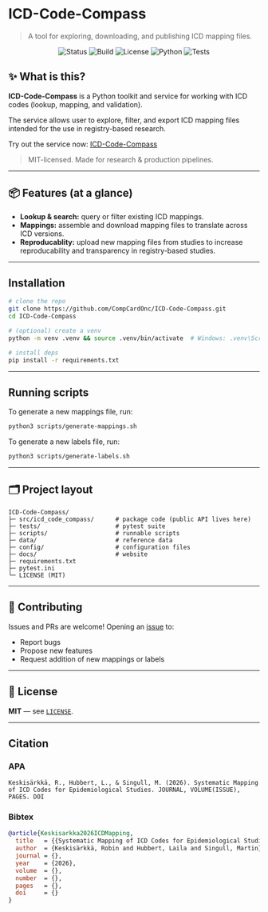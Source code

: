 # ICD-Code-Compass

> A tool for exploring, downloading, and publishing ICD mapping files.

<div align="center">

![Status](https://img.shields.io/badge/status-active-brightgreen)
![Build](https://img.shields.io/badge/CI-pytest-informational)
![License](https://img.shields.io/badge/license-MIT-blue)
![Python](https://img.shields.io/badge/python-3.8%2B-3776AB)
![Tests](https://img.shields.io/badge/tests-passing-success)

</div>

## ✨ What is this?

**ICD-Code-Compass** is a Python toolkit and service for working with ICD codes (lookup, mapping, and validation).

The service allows user to explore, filter, and export ICD mapping files intended for the use in registry-based research.

Try out the service now: [ICD-Code-Compass](https://compcardonc.github.io/ICD-Code-Compass/)

> MIT-licensed. Made for research & production pipelines.

---

## 📦 Features (at a glance)

- **Lookup & search:** query or filter existing ICD mappings.
- **Mappings:** assemble and download mapping files to translate across ICD versions.
- **Reproducablity:** upload new mapping files from studies to increase reproducability and transparency in registry-based studies.

---

## Installation

```bash
# clone the repo
git clone https://github.com/CompCardOnc/ICD-Code-Compass.git
cd ICD-Code-Compass

# (optional) create a venv
python -m venv .venv && source .venv/bin/activate  # Windows: .venv\Scripts\activate

# install deps
pip install -r requirements.txt
```

---

## Running scripts
To generate a new mappings file, run:
```bash
python3 scripts/generate-mappings.sh
```

To generate a new labels file, run:
```bash
python3 scripts/generate-labels.sh
```

---

## 🗂️ Project layout

```
ICD-Code-Compass/
├─ src/icd_code_compass/      # package code (public API lives here)
├─ tests/                     # pytest suite
├─ scripts/                   # runnable scripts
├─ data/                      # reference data
├─ config/                    # configuration files
├─ docs/                      # website
├─ requirements.txt
├─ pytest.ini
└─ LICENSE (MIT)
```

---

## 🤝 Contributing

Issues and PRs are welcome! Opening an [issue](https://github.com/CompCardOnc/ICD-Code-Compass/issues) to:
- Report bugs
- Propose new features
- Request addition of new mappings or labels

---

## 📄 License

**MIT** — see [`LICENSE`](./LICENSE).

---

## Citation

### APA
```
Keskisärkkä, R., Hubbert, L., & Singull, M. (2026). Systematic Mapping of ICD Codes for Epidemiological Studies. JOURNAL, VOLUME(ISSUE), PAGES. DOI
```

### Bibtex
```bibtex
@article{Keskisarkka2026ICDMapping,
  title   = {{Systematic Mapping of ICD Codes for Epidemiological Studies}},
  author  = {Keskisärkkä, Robin and Hubbert, Laila and Singull, Martin},
  journal = {},
  year    = {2026},
  volume  = {},
  number  = {},
  pages   = {},
  doi     = {}
}
```
